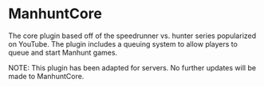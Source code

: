 # ManhuntCore

The core plugin based off of the speedrunner vs. hunter series popularized on YouTube. The plugin includes a queuing system to allow players to queue and start Manhunt games.

NOTE: This plugin has been adapted for servers. No further updates will be made to ManhuntCore.
